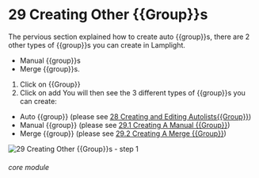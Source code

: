 # 29 Creating Other {{Group}}s

The pervious section explained how to create auto {{group}}s, there are 2 other types of {{group}}s you can create in Lamplight. 
- Manual {{group}}s 
- Merge {{group}}s.

1. Click on {{Group}}
2. Click on add
You will then see the 3 different types of {{group}}s you can create:
- Auto {{group}} (please see [28 Creating and Editing Autolists{{Group}}](/help/index/p/28))
- Manual {{group}} (please see [29.1 Creating A Manual {{Group}}](/help/index/p/29.1))
- Merge {{group}} (please see [29.2 Creating A Merge {{Group}}](/help/index/p/29.2))

![29 Creating Other {{Group}}s - step 1](29_Creating_Other_Lists_im_1.png)


###### core module
